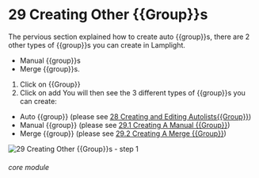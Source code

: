 # 29 Creating Other {{Group}}s

The pervious section explained how to create auto {{group}}s, there are 2 other types of {{group}}s you can create in Lamplight. 
- Manual {{group}}s 
- Merge {{group}}s.

1. Click on {{Group}}
2. Click on add
You will then see the 3 different types of {{group}}s you can create:
- Auto {{group}} (please see [28 Creating and Editing Autolists{{Group}}](/help/index/p/28))
- Manual {{group}} (please see [29.1 Creating A Manual {{Group}}](/help/index/p/29.1))
- Merge {{group}} (please see [29.2 Creating A Merge {{Group}}](/help/index/p/29.2))

![29 Creating Other {{Group}}s - step 1](29_Creating_Other_Lists_im_1.png)


###### core module
